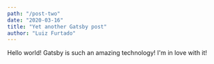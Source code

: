 ```yaml
---
path: "/post-two"
date: "2020-03-16"
title: "Yet another Gatsby post"
author: "Luiz Furtado"
---
```


Hello world!
Gatsby is such an amazing technology! I'm in love with it!